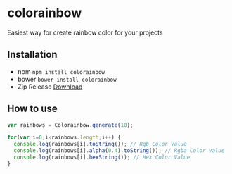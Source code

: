 # colorainbow

Easiest way for create rainbow color for your projects

## Installation

* npm `npm install colorainbow`
* bower `bower install colorainbow`
* Zip Release [Download](https://github.com/yusrilhs/colorainbow/releases/download/v1.0.1/colorainbow-1.0.1.zip)

## How to use
```js
var rainbows = Colorainbow.generate(10); 

for(var i=0;i<rainbows.length;i++) {
  console.log(rainbows[i].toString()); // Rgb Color Value
  console.log(rainbows[i].alpha(0.4).toString()); // Rgba Color Value
  console.log(rainbows[i].hexString()); // Hex Color Value
}

```
